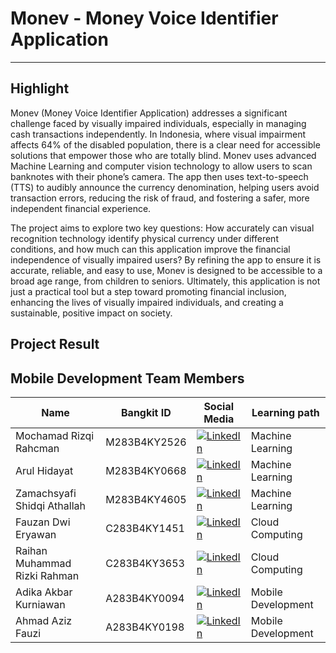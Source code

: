 # Monev - Money Voice Identifier Application

---

## Highlight
Monev (Money Voice Identifier Application) addresses a significant challenge faced by visually impaired individuals, especially in managing cash transactions independently. In Indonesia, where visual impairment affects 64% of the disabled population, there is a clear need for accessible solutions that empower those who are totally blind. Monev uses advanced Machine Learning and computer vision technology to allow users to scan banknotes with their phone’s camera. The app then uses text-to-speech (TTS) to audibly announce the currency denomination, helping users avoid transaction errors, reducing the risk of fraud, and fostering a safer, more independent financial experience.

The project aims to explore two key questions: How accurately can visual recognition technology identify physical currency under different conditions, and how much can this application improve the financial independence of visually impaired users? By refining the app to ensure it is accurate, reliable, and easy to use, Monev is designed to be accessible to a broad age range, from children to seniors. Ultimately, this application is not just a practical tool but a step toward promoting financial inclusion, enhancing the lives of visually impaired individuals, and creating a sustainable, positive impact on society.

## Project Result

## Mobile Development Team Members

| Name                          | Bangkit ID   | Social Media                   | Learning path      |
|-------------------------------|--------------|------------------------------- |--------------------|
| Mochamad Rizqi Rahcman        | M283B4KY2526 | [![LinkedIn](https://img.shields.io/badge/LinkedIn-0077B5?logo=linkedin&logoColor=white)](https://linkedin.com/in/rizqi-rahcman/) | Machine Learning   |
| Arul Hidayat                  | M283B4KY0668 | [![LinkedIn](https://img.shields.io/badge/LinkedIn-0077B5?logo=linkedin&logoColor=white)](https://linkedin.com/in/arul-hidayat/) | Machine Learning   |
| Zamachsyafi Shidqi Athallah   | M283B4KY4605 | [![LinkedIn](https://img.shields.io/badge/LinkedIn-0077B5?logo=linkedin&logoColor=white)](https://linkedin.com/in/zamachsyafi-shidqi-athallah/) | Machine Learning   |
| Fauzan Dwi Eryawan            | C283B4KY1451 | [![LinkedIn](https://img.shields.io/badge/LinkedIn-0077B5?logo=linkedin&logoColor=white)](https://linkedin.com/in/fauzan-dwi-eryawan/) | Cloud Computing    |
| Raihan Muhammad Rizki Rahman  | C283B4KY3653 | [![LinkedIn](https://img.shields.io/badge/LinkedIn-0077B5?logo=linkedin&logoColor=white)](https://linkedin.com/in/raihanmuhammadrr/) | Cloud Computing    |
| Adika Akbar Kurniawan         | A283B4KY0094 | [![LinkedIn](https://img.shields.io/badge/LinkedIn-0077B5?logo=linkedin&logoColor=white)](https://linkedin.com/in/adika-akbar-kurniawan/) | Mobile Development |
| Ahmad Aziz Fauzi              | A283B4KY0198 | [![LinkedIn](https://img.shields.io/badge/LinkedIn-0077B5?logo=linkedin&logoColor=white)](https://linkedin.com/in/ahmadazizfauzi/) | Mobile Development |

